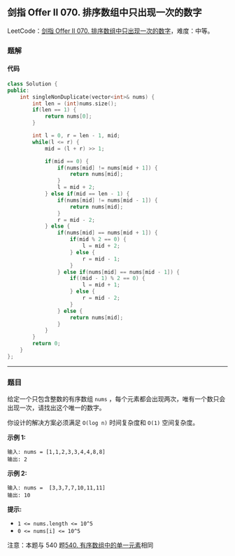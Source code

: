 ## 剑指 Offer II 070. 排序数组中只出现一次的数字

LeetCode：[剑指 Offer II 070. 排序数组中只出现一次的数字](https://leetcode.cn/problems/skFtm2/)，难度：中等。

### 题解

#### 代码

```c++
class Solution {
public:
    int singleNonDuplicate(vector<int>& nums) {
        int len = (int)nums.size();
        if(len == 1) {
            return nums[0];
        }

        int l = 0, r = len - 1, mid;
        while(l <= r) {
            mid = (l + r) >> 1;

            if(mid == 0) {
                if(nums[mid] != nums[mid + 1]) {
                    return nums[mid];
                }
                l = mid + 2;
            } else if(mid == len - 1) {
                if(nums[mid] != nums[mid - 1]) {
                    return nums[mid];
                }
                r = mid - 2;
            } else {
                if(nums[mid] == nums[mid + 1]) {
                    if(mid % 2 == 0) {
                        l = mid + 2;
                    } else {
                        r = mid - 1;
                    }
                } else if(nums[mid] == nums[mid - 1]) {
                    if((mid - 1) % 2 == 0) {
                        l = mid + 1;
                    } else {
                        r = mid - 2;
                    }
                } else {
                    return nums[mid];
                }
            }
        }
        return 0;
    }
};
```



---



### 题目

给定一个只包含整数的有序数组 `nums` ，每个元素都会出现两次，唯有一个数只会出现一次，请找出这个唯一的数字。

你设计的解决方案必须满足 `O(log n)` 时间复杂度和 `O(1)` 空间复杂度。

 

**示例 1:**

```
输入: nums = [1,1,2,3,3,4,4,8,8]
输出: 2
```

**示例 2:**

```
输入: nums =  [3,3,7,7,10,11,11]
输出: 10
```



**提示:**

- `1 <= nums.length <= 10^5`
- `0 <= nums[i] <= 10^5`

 

注意：本题与 540 题[540. 有序数组中的单一元素](https://leetcode-cn.com/problems/single-element-in-a-sorted-array/)相同


